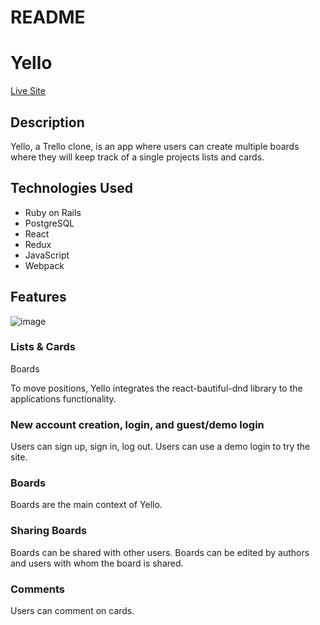 # README

# Yello

[Live Site](https://yello-fsp.herokuapp.com/#/)

## Description

Yello, a Trello clone, is an app where users can create multiple boards where they will keep track of a single projects lists and cards.

## Technologies Used

- Ruby on Rails
- PostgreSQL
- React
- Redux
- JavaScript
- Webpack

## Features

![image](https://user-images.githubusercontent.com/41927284/69610656-17d33f80-0fe1-11ea-8559-d5fc00ee43ca.png|width=100px|)

### Lists & Cards

Boards

To move positions, Yello integrates the react-bautiful-dnd library to the applications functionality.

### New account creation, login, and guest/demo login

Users can sign up, sign in, log out. Users can use a demo login to try the site.

### Boards

Boards are the main context of Yello.

### Sharing Boards

Boards can be shared with other users. Boards can be edited by authors and users with whom the board is shared.

### Comments

Users can comment on cards.
